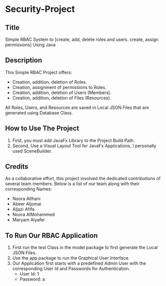 # Security-Project

## Title
Simple RBAC System to [create, add, delete roles and users. create, assign permissions] Using Java

## Description
This Simple RBAC Project offers:
- Creation, addition, deletion of Roles.
- Creation, assignment of permissions to Roles.
- Creation, addition, deletion of Users (Members).
- Creation, addition, deletion of Files (Resources).

All Roles, Users, and Resources are saved in Local JSON Files that are generated using Database Class.

## How to Use The Project
1. First, you must add JavaFx Library to the Project Build Path.
2. Second, Use a Visual Layout Tool for JavaFx Applications, I personally used SceneBuilder.

## Credits
As a collaborative effort, this project involved the dedicated contributions of several team members. Below is a list of our team along with their corresponding Names:
- Noora Althani
- Abeer Aljomai
- Aljazi Afifa
- Noora AlMohammed
- Maryam Alyafei

## To Run Our RBAC Application
1. First run the test Class in the model package to first generate the Local JSON Files.
2. Use the app package to run the Graphical User Interface.
3. Our Application first starts with a predefined Admin User with the corresponding User Id and Passwords for Authentication.
   - User Id: 1
   - Password: a
